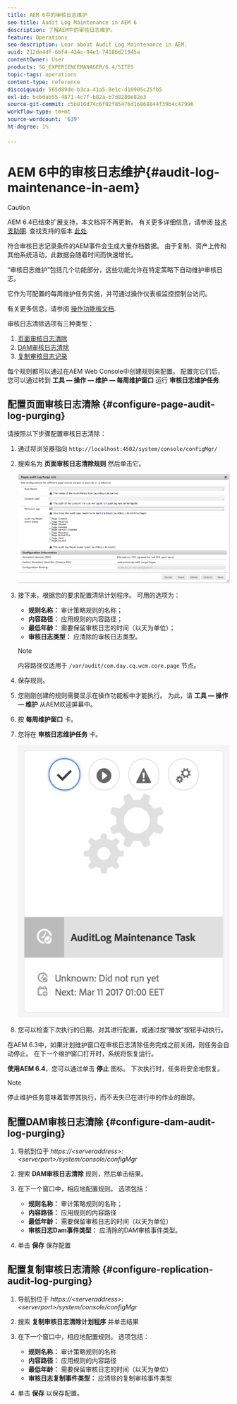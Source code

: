 ```yaml
---
title: AEM 6中的审核日志维护
seo-title: Audit Log Maintenance in AEM 6
description: 了解AEM中的审核日志维护。
feature: Operations
seo-description: Lear about Audit Log Maintenance in AEM.
uuid: 212de4df-6bf4-434c-94e1-74186d21945a
contentOwner: User
products: SG_EXPERIENCEMANAGER/6.4/SITES
topic-tags: operations
content-type: reference
discoiquuid: 565d89de-b3ca-41a5-8e1c-d10905c25fb5
exl-id: bcbdab55-4871-4c7f-b82a-b7d8280e82e3
source-git-commit: c5b816d74c6f02f85476d16868844f39b4c47996
workflow-type: tm+mt
source-wordcount: '639'
ht-degree: 1%

---
```


# AEM 6中的审核日志维护{#audit-log-maintenance-in-aem}

>[!CAUTION]
>
>AEM 6.4已结束扩展支持，本文档将不再更新。 有关更多详细信息，请参阅 [技术支助期](https://helpx.adobe.com/cn/support/programs/eol-matrix.html). 查找支持的版本 [此处](https://experienceleague.adobe.com/docs/).

符合审核日志记录条件的AEM事件会生成大量存档数据。 由于复制、资产上传和其他系统活动，此数据会随着时间而快速增长。

“审核日志维护”包括几个功能部分，这些功能允许在特定策略下自动维护审核日志。

它作为可配置的每周维护任务实施，并可通过操作仪表板监控控制台访问。

有关更多信息，请参阅 [操作功能板文档](/help/sites-administering/operations-dashboard.md).

审核日志清除选项有三种类型：

1. [页面审核日志清除](/help/sites-administering/operations-audit-log.md#configure-page-audit-log-purging)
1. [DAM审核日志清除](/help/sites-administering/operations-audit-log.md#configure-dam-audit-log-purging)
1. [复制审核日志记录](/help/sites-administering/operations-audit-log.md#configure-replication-audit-log-purging)

每个规则都可以通过在AEM Web Console中创建规则来配置。 配置完它们后，您可以通过转到 **工具 — 操作 — 维护 — 每周维护窗口** 运行 **审核日志维护任务**.

## 配置页面审核日志清除 {#configure-page-audit-log-purging}

请按照以下步骤配置审核日志清除：

1. 通过将浏览器指向 `http://localhost:4502/system/console/configMgr/`

1. 搜索名为 **页面审核日志清除规则** 然后单击它。

   ![chlimage_1-365](assets/chlimage_1-365.png)

1. 接下来，根据您的要求配置清除计划程序。 可用的选项为：

   * **规则名称：** 审计策略规则的名称；
   * **内容路径：** 应用规则的内容路径；
   * **最低年龄：** 需要保留审核日志的时间（以天为单位）；
   * **审核日志类型：** 应清除的审核日志类型。

   >[!NOTE]
   >
   >内容路径仅适用于 `/var/audit/com.day.cq.wcm.core.page` 节点。

1. 保存规则。
1. 您刚刚创建的规则需要显示在操作功能板中才能执行。 为此，请 **工具 — 操作 — 维护** 从AEM欢迎屏幕中。

1. 按 **每周维护窗口** 卡。

1. 您将在 **审核日志维护任务** 卡。

   ![chlimage_1-366](assets/chlimage_1-366.png)

1. 您可以检查下次执行的日期、对其进行配置，或通过按“播放”按钮手动执行。

在AEM 6.3中，如果计划维护窗口在审核日志清除任务完成之前关闭，则任务会自动停止。 在下一个维护窗口打开时，系统将恢复运行。

**使用AEM 6.4**，您可以通过单击 **停止** 图标。 下次执行时，任务将安全地恢复。

>[!NOTE]
>
>停止维护任务意味着暂停其执行，而不丢失已在进行中的作业的跟踪。

## 配置DAM审核日志清除 {#configure-dam-audit-log-purging}

1. 导航到位于 *https://&lt;serveraddress>:&lt;serverport>/system/console/configMgr*
1. 搜索 **DAM审核日志清除** 规则，然后单击结果。
1. 在下一个窗口中，相应地配置规则。 选项包括：

   * **规则名称：** 审计策略规则的名称；
   * **内容路径：** 应用规则的内容路径
   * **最低年龄：** 需要保留审核日志的时间（以天为单位）
   * **审核日志Dam事件类型：** 应清除的DAM审核事件类型。

1. 单击 **保存** 保存配置

## 配置复制审核日志清除  {#configure-replication-audit-log-purging}

1. 导航到位于 *https://&lt;serveraddress>:&lt;serverport>/system/console/configMgr*
1. 搜索 **复制审核日志清除计划程序** 并单击结果
1. 在下一个窗口中，相应地配置规则。 选项包括：

   * **规则名称：** 审计策略规则的名称
   * **内容路径：** 应用规则的内容路径
   * **最低年龄：** 需要保留审核日志的时间（以天为单位）
   * **审核日志复制事件类型：** 应清除的复制审核事件类型

1. 单击 **保存** 以保存配置。
